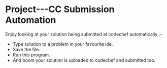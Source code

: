 # Project---CC Submission Automation

Enjoy looking at your solution being submitted at codechef automatically :-
  - Type solution to a problem in your favourite ide.
  - Save the file.
  - Run this program.
  - And boom your solution is uploaded to codechef and submitted too.
